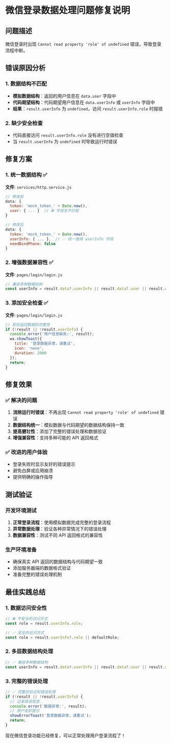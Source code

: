 # 微信登录数据处理问题修复说明

## 问题描述
微信登录时出现 `Cannot read property 'role' of undefined` 错误，导致登录流程中断。

## 错误原因分析

### 1. 数据结构不匹配
- **模拟数据结构**：返回的用户信息在 `data.user` 字段中
- **代码期望结构**：代码期望用户信息在 `data.userInfo` 或 `userInfo` 字段中
- **结果**：`result.userInfo` 为 `undefined`，访问 `result.userInfo.role` 时报错

### 2. 缺少安全检查
- 代码直接访问 `result.userInfo.role` 没有进行空值检查
- 当 `result.userInfo` 为 `undefined` 时导致运行时错误

## 修复方案

### 1. 统一数据结构 ✅
**文件**: `services/http.service.js`
```javascript
// 修改前
data: {
  token: 'mock_token_' + Date.now(),
  user: { ... }  // ❌ 字段名不匹配
}

// 修改后  
data: {
  token: 'mock_token_' + Date.now(),
  userInfo: { ... },  // ✅ 统一使用 userInfo 字段
  needBindPhone: false
}
```

### 2. 增强数据兼容性 ✅
**文件**: `pages/login/login.js`
```javascript
// 兼容多种数据结构
const userInfo = result.data?.userInfo || result.data?.user || result.userInfo || null;
```

### 3. 添加安全检查 ✅
**文件**: `pages/login/login.js`
```javascript
// 校验返回数据的完整性
if (!result || !result.userInfo) {
  console.error('用户信息缺失:', result);
  wx.showToast({
    title: '登录数据异常，请重试',
    icon: 'none',
    duration: 2000
  });
  return;
}
```

## 修复效果

### ✅ 解决的问题
1. **消除运行时错误**：不再出现 `Cannot read property 'role' of undefined` 错误
2. **数据结构统一**：模拟数据与代码期望的数据结构保持一致
3. **提高健壮性**：添加了完整的错误处理和数据验证
4. **增强兼容性**：支持多种可能的 API 返回格式

### ✅ 改进的用户体验
- 登录失败时显示友好的错误提示
- 避免白屏或应用崩溃
- 提供明确的操作指导

## 测试验证

### 开发环境测试
1. **正常登录流程**：使用模拟数据完成完整的登录流程
2. **异常数据处理**：验证各种异常情况下的错误处理
3. **数据兼容性**：测试不同 API 返回格式的兼容性

### 生产环境准备
- 确保真实 API 返回的数据结构与代码期望一致
- 添加服务器端的数据格式验证
- 准备完整的错误处理机制

## 最佳实践总结

### 1. 数据访问安全性
```javascript
// ❌ 不安全的访问方式
const role = result.userInfo.role;

// ✅ 安全的访问方式
const role = result.userInfo?.role || defaultRole;
```

### 2. 多层数据结构处理
```javascript
// ✅ 兼容多种数据结构
const userInfo = result.data?.userInfo || result.data?.user || result.userInfo;
```

### 3. 完整的错误处理
```javascript
// ✅ 完整的验证和错误处理
if (!result || !result.userInfo) {
  // 记录错误信息
  console.error('数据异常:', result);
  // 用户友好提示
  showErrorToast('登录数据异常，请重试');
  return;
}
```

现在微信登录功能已经修复，可以正常处理用户登录流程了！